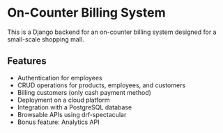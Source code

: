 # On-Counter Billing System

This is a Django backend for an on-counter billing system designed for a small-scale shopping mall.

## Features

- Authentication for employees
- CRUD operations for products, employees, and customers
- Billing customers (only cash payment method)
- Deployment on a cloud platform
- Integration with a PostgreSQL database
- Browsable APIs using drf-spectacular
- Bonus feature: Analytics API




















   

